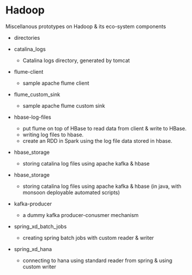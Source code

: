 # Hadoop
Miscellanous prototypes on Hadoop &amp; its eco-system components

- directories

- catalina_logs
   - Catalina logs directory, generated by tomcat

- flume-client
   - sample apache flume client

- flume_custom_sink
   - sample apache flume custom sink

- hbase-log-files

   - put flume on top of HBase to read data from client & write to HBase.
   - writing log files to hbase.
   - create an RDD in Spark using the log file data stored in hbase.

- hbase_storage

   - storing catalina log files using apache kafka & hbase

- hbase_storage

   - storing catalina log files using apache kafka & hbase (in java, with monsoon deployable automated scripts)

- kafka-producer

   - a dummy kafka producer-conusmer mechanism

- spring_xd_batch_jobs

   - creating spring batch jobs with custom reader & writer

- spring_xd_hana

   - connecting to hana using standard reader from spring & using custom writer  
